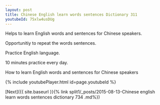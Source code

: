 ```yaml
---
layout: post
title: Chinese English learn words sentences Dictionary 311 
youtubeId: 75xlw4usDUg
---
```

 
 
Helps to learn English words and sentences for Chinese speakers.

Opportunitiy to repeat the words sentences. 

Practice English language. 
 
10 minutes practice every day. 
 
How to learn English words and sentences for Chinese speakers 
 
{% include youtubePlayer.html id=page.youtubeId %}
 
 
[Next]({{ site.baseurl }}{% link  split1/_posts/2015-08-13-Chinese english learn words sentences dictionary 734 .md%})
 
